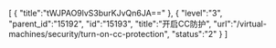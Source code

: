 [
	{
		"title":"tWJPAO9lvS3burKJvQn6JA=="
	},
	{
		"level":"3",
		"parent_id":"15192",
		"id":"15193",
		"title":"开启CC防护",
		"url":"/virtual-machines/security/turn-on-cc-protection",
		"status":"2"
	}
]